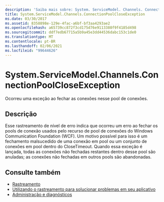 ```yaml
---
description: 'Saiba mais sobre: System. ServiceModel. Channels. ConnectionPoolCloseException'
title: System.ServiceModel.Channels.ConnectionPoolCloseException
ms.date: 03/30/2017
ms.assetid: 8358898e-129e-4fac-a6bf-bf3aa4293ae2
ms.openlocfilehash: a65739cc872f3cd175d76e9113380f9f4185d498
ms.sourcegitcommit: ddf7edb67715a5b9a45e3dd44536dabc153c1de0
ms.translationtype: MT
ms.contentlocale: pt-BR
ms.lasthandoff: 02/06/2021
ms.locfileid: "99644626"
---
```

# <a name="systemservicemodelchannelsconnectionpoolcloseexception"></a>System.ServiceModel.Channels.ConnectionPoolCloseException

Ocorreu uma exceção ao fechar as conexões nesse pool de conexões.  
  
## <a name="description"></a>Descrição  

 Esse rastreamento de nível de erro indica que ocorreu um erro ao fechar os pools de conexão usados pelo recurso de pool de conexões do Windows Communication Foundation (WCF). Um motivo possível para isso é um fechamento malsucedido de uma conexão em pool ou um conjunto de conexões em pool dentro do CloseTimeout. Quando essa exceção é lançada, todas as conexões não fechadas restantes dentro desse pool são anuladas; as conexões não fechadas em outros pools são abandonadas.  
  
## <a name="see-also"></a>Consulte também

- [Rastreamento](index.md)
- [Utilizando o rastreamento para solucionar problemas em seu aplicativo](using-tracing-to-troubleshoot-your-application.md)
- [Administração e diagnósticos](../index.md)
